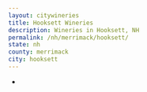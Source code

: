 ```yaml
---
layout: citywineries
title: Hooksett Wineries
description: Wineries in Hooksett, NH
permalink: /nh/merrimack/hooksett/
state: nh
county: merrimack
city: hooksett
---
```

-
